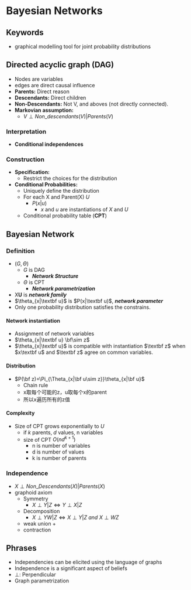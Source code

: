 # Bayesian Networks

## Keywords

+ graphical modelling tool for joint probability distributions

## Directed acyclic graph (DAG)

+ Nodes are variables
+ edges are direct causal influence
+ **Parents:** Direct reason
+ **Descendants:** Direct children
+ **Non-Descendants:** Not V, and aboves (not directly connected).
+ **Markovian assumption:**
  + $V\perp Non\_descendants(V)|Parents(V)$

### Interpretation

+ **Conditional independences**

### Construction 

+ **Specification:**
  + Restrict the choices for the distribution
+ **Conditional Probabilities:**
  + Uniquely define the distribution
  + For each X and Parent(X) $U$
    + $P(x|u)$
      + $x$ and $u$ are instantiations of $X$ and $U$
  + Conditional probability table (**CPT**) 

## Bayesian Network

### Definition

+ $(G, \Theta)$
  + $G$ is DAG
    + ***Network Structure***  
  + $\Theta$ is CPT
    + ***Network parametrization***
+ X**U** is ***network family***
+ $\theta_{x|\textbf u}$ is $P(x|\textbf u)$, ***network parameter*** 
+ Only one probability distribution satisfies the constrains.

#### Network instantiation

+ Assignment of network variables
+ $\theta_{x|\textbf u} \bf\sim z$
+ $\theta_{x|\textbf u}$ is compatible with instantiation $\textbf z$ when $x\textbf u$ and $\textbf z$ agree on common variables.

#### Distribution

+ $P(\bf z)=\Pi_{\Theta_{x|\bf u\sim z}}\theta_{x|\bf u}$
  + Chain rule
  + x取每个可能的z，u取每个x的parent
  + 所以x遍历所有的z值

#### Complexity

+ Size of CPT grows exponentially to $U$
  + if $k$ parents, $d$ values, n variables
  + size of CPT $O(nd^{k+1})$
    + n is number of variables
    + d is number of values
    + k is number of parents

### Independence

+ $X\perp Non\_Descendants (X)|Parents(X)$
+ graphoid axiom
  + Symmetry
    + $X\perp Y|Z \iff Y\perp X|Z$
  + Decomposition
    + $X\perp YW|Z \iff X\perp Y|Z\ and\ X\perp WZ$
  + weak union
    + 
  + contraction

## Phrases

+ Independencies can be elicited using the language of graphs
+ Independence is a significant aspect of beliefs
+ $\perp$: Perpendicular
+ Graph parametrization
